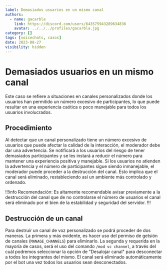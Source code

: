 ```yaml
---
label: Demasiados usuarios en un mismo canal
authors:
  - name: gacarbla
    link: https://discord.com/users/643575943289634836
    avatar: ../../../profiles/gacarbla.jpg
category: []
tags: [voicechats, casos]
date: 2023-08-27
visibility: hidden
---
```


# Demasiados usuarios en un mismo canal
Este caso se refiere a situaciones en canales personalizados donde los usuarios han permitido un número excesivo de participantes, lo que puede resultar en una experiencia caótica o poco manejable para todos los usuarios involucrados.

## Procedimiento
Al detectar que un canal personalizado tiene un número excesivo de usuarios que puede afectar la calidad de la interacción, el moderador debe dar una advertencia. Se notificará a los usuarios del riesgo de tener demasiados participantes y se les instará a reducir el número para mantener una experiencia positiva y manejable. Si los usuarios no atienden la advertencia y el número de participantes sigue siendo inmanejable, el moderador puede proceder a la destrucción del canal. Esto implica que el canal será eliminado, restableciendo así un ambiente más controlado y ordenado.

!!!info Recomendación:
Es altamente recomendable avisar previamente a la destrucción del canal que de no controlarse el número de usuarios el canal será eliminado por el bien de la estabilidad y seguridad del servidor.
!!!

## Destrucción de un canal
Para destruír un canal de voz personalizado se podrá proceder de dos maneras. La primera y más evidente, es hacer uso del permiso de getsión de canales (`MANAGE_CHANNELS`) para eliminarlo. La segunda y requerida en la mayoría de casos, será el uso del comando `/mod vc channel`, a través del cuál podremos seleccionar la opción de "Desalojar canal" para desconectar a todos los integrantes del mismo. El canal será eliminado automáticamente por el bot una vez todos los usuarios sean desconectados.